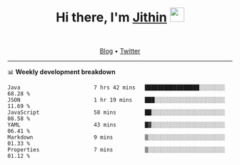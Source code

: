<h1 align="center">Hi there, I'm <a href="https://jithset.github.io/" target="_blank">Jithin</a> <img
src="https://github.com/blackcater/blackcater/raw/main/images/Hi.gif" height="32" /></h1>

<br />

<p align="center">
  <a href="https://jithset.github.io">Blog</a> •
  <a href="https://twitter.com/jithset">Twitter</a>
</p>

---

📊 **Weekly development breakdown**

<!--START_SECTION:waka-->

```text
Java                       7 hrs 42 mins   █████████████████░░░░░░░░   68.28 %
JSON                       1 hr 19 mins    ███░░░░░░░░░░░░░░░░░░░░░░   11.69 %
JavaScript                 58 mins         ██░░░░░░░░░░░░░░░░░░░░░░░   08.58 %
YAML                       43 mins         █▓░░░░░░░░░░░░░░░░░░░░░░░   06.41 %
Markdown                   9 mins          ▒░░░░░░░░░░░░░░░░░░░░░░░░   01.33 %
Properties                 7 mins          ▒░░░░░░░░░░░░░░░░░░░░░░░░   01.12 %
```

<!--END_SECTION:waka-->

